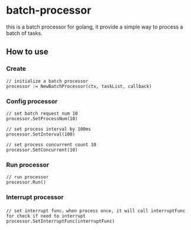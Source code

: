 # batch-processor

this is a batch processor for golang, it provide a simple way to process a batch of tasks.

## How to use

### Create

```golang
// initialize a batch processor
processor := NewBatchProcessor(ctx, taskList, callback)
```

### Config processor
```golang
// set batch request num 10
processor.SetProcessNum(10)

// set process interval by 100ms
processor.SetInterval(100)

// set process concurrent count 10
processor.SetConcurrent(10)
```

### Run processor
```golang
// run processor
processor.Run()
```

### Interrupt processor
```golang
// set interrupt func，when process once, it will call interruptFunc for check if need to interrupt
processor.SetInterruptFunc(interruptFunc)
```


